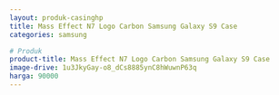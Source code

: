 ```yaml
---
layout: produk-casinghp
title: Mass Effect N7 Logo Carbon Samsung Galaxy S9 Case
categories: samsung

# Produk
product-title: Mass Effect N7 Logo Carbon Samsung Galaxy S9 Case
image-drive: 1u3JkyGay-o8_dCs8885ynC8hWuwnP63q
harga: 90000
---
```

